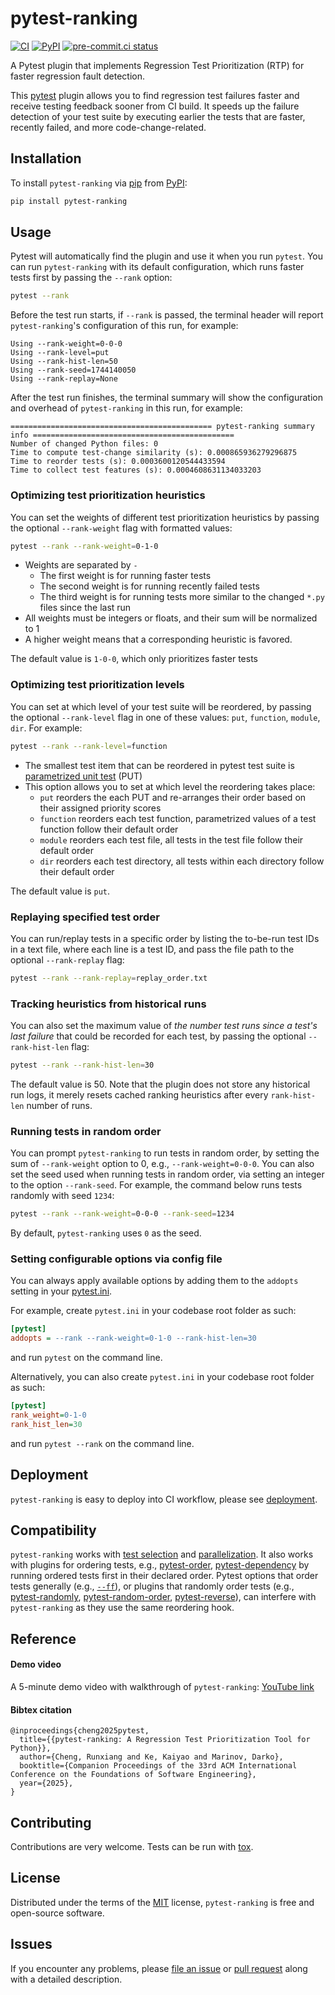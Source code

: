 
# pytest-ranking



[![CI](https://github.com/softwareTestingResearch/pytest-ranking/workflows/CI/badge.svg)](https://github.com/softwareTestingResearch/pytest-ranking/actions?workflow=CI)
[![PyPI](https://img.shields.io/pypi/v/pytest-ranking)](https://pypi.org/project/pytest-ranking)
[![pre-commit.ci status](https://results.pre-commit.ci/badge/github/softwareTestingResearch/pytest-ranking/main.svg)](https://results.pre-commit.ci/latest/github/softwareTestingResearch/pytest-ranking/main)


A Pytest plugin that implements Regression Test Prioritization (RTP) for faster regression fault detection.

This [pytest](https://github.com/pytest-dev/pytest) plugin allows you to find regression test failures faster and receive testing feedback sooner from CI build.
It speeds up the failure detection of your test suite by executing earlier the tests that are faster, recently failed, and more code-change-related.


## Installation

To install `pytest-ranking` via [pip](https://pypi.org/project/pip/) from [PyPI](https://pypi.org/project):

```bash
pip install pytest-ranking
```


## Usage

Pytest will automatically find the plugin and use it when you run ``pytest``.
You can run `pytest-ranking` with its default configuration, which runs faster tests first by passing the ``--rank`` option:

```bash
pytest --rank
```

Before the test run starts, if `--rank` is passed, the terminal header will report `pytest-ranking`'s configuration of this run, for example:
```text
Using --rank-weight=0-0-0
Using --rank-level=put
Using --rank-hist-len=50
Using --rank-seed=1744140050
Using --rank-replay=None
```


After the test run finishes, the terminal summary will show the configuration and overhead of `pytest-ranking` in this run, for example:

 ```text
============================================= pytest-ranking summary info =============================================
Number of changed Python files: 0
Time to compute test-change similarity (s): 0.000865936279296875
Time to reorder tests (s): 0.0003600120544433594
Time to collect test features (s): 0.0004608631134033203
```


### Optimizing test prioritization heuristics

You can set the weights of different test prioritization heuristics by passing the optional `--rank-weight` flag with formatted values:

```bash
pytest --rank --rank-weight=0-1-0
```

- Weights are separated by ``-``
    - The first weight is for running faster tests
    - The second weight is for running recently failed tests
    - The third weight is for running tests more similar to the changed `*.py` files since the last run
- All weights must be integers or floats, and their sum will be normalized to 1
- A higher weight means that a corresponding heuristic is favored.

The default value is ``1-0-0``, which only prioritizes faster tests


### Optimizing test prioritization levels

You can set at which level of your test suite will be reordered, by passing the optional `--rank-level` flag in one of these values: `put`, `function`, `module`, `dir`. For example:

```bash
pytest --rank --rank-level=function
```

- The smallest test item that can be reordered in pytest test suite is [parametrized unit test](https://docs.pytest.org/en/7.1.x/example/parametrize.html) (PUT)
- This option allows you to set at which level the reordering takes place:
    - `put` reorders the each PUT and re-arranges their order based on their assigned priority scores
    - `function` reorders each test function, parametrized values of a test function follow their default order
    - `module` reorders each test file, all tests in the test file follow their default order
    - `dir` reorders each test directory, all tests within each directory follow their default order

The default value is `put`.


### Replaying specified test order

You can run/replay tests in a specific order by listing the to-be-run test IDs in a text file, where each line is a test ID, and pass the file path to the optional `--rank-replay` flag:

```bash
pytest --rank --rank-replay=replay_order.txt
```


### Tracking heuristics from historical runs

You can also set the maximum value of *the number test runs since a test's last failure* that could be recorded for each test, by passing the optional `--rank-hist-len` flag:

```bash
pytest --rank --rank-hist-len=30
```

The default value is 50.
Note that the plugin does not store any historical run logs, it merely resets cached ranking heuristics after every `rank-hist-len` number of runs.

### Running tests in random order

You can prompt `pytest-ranking` to run tests in random order, by setting the sum of `--rank-weight` option to 0, e.g., `--rank-weight=0-0-0`.
You can also set the seed used when running tests in random order, via setting an integer to the option `--rank-seed`.
For example, the command below runs tests randomly with seed `1234`:

```bash
pytest --rank --rank-weight=0-0-0 --rank-seed=1234
```

By default, `pytest-ranking` uses `0` as the seed.

### Setting configurable options via config file

You can always apply available options by adding them to the ``addopts`` setting in your [pytest.ini](https://docs.pytest.org/en/latest/reference/customize.html#configuration).

For example, create `pytest.ini` in your codebase root folder as such:
```ini
[pytest]
addopts = --rank --rank-weight=0-1-0 --rank-hist-len=30
```
and run `pytest` on the command line.

Alternatively, you can also create `pytest.ini` in your codebase root folder as such:
```ini
[pytest]
rank_weight=0-1-0
rank_hist_len=30
```

and run `pytest --rank` on the command line.


## Deployment

`pytest-ranking` is easy to deploy into CI workflow, please see [deployment](./docs/DEPLOYMENT.md).


## Compatibility

`pytest-ranking` works with [test selection](https://docs.pytest.org/en/6.2.x/usage.html#specifying-tests-selecting-tests) and [parallelization](https://pypi.org/project/pytest-xdist).
It also works with plugins for ordering tests, e.g., [pytest-order](https://pypi.org/project/pytest-order), [pytest-dependency](https://pypi.org/project/pytest-dependency) by
running ordered tests first in their declared order.
Pytest options that order tests generally (e.g., [`--ff`](https://docs.pytest.org/en/stable/how-to/cache.html#usage)), or plugins that randomly order tests (e.g., [pytest-randomly](https://github.com/pytest-dev/pytest-randomly), [pytest-random-order](https://github.com/pytest-dev/pytest-random-order), [pytest-reverse](https://github.com/adamchainz/pytest-reverse)), can interfere with `pytest-ranking` as they use the same reordering hook.


## Reference

#### Demo video
A 5-minute demo video with walkthrough of `pytest-ranking`: [YouTube link](https://youtu.be/SrnkgTs3uok?feature=shared)

#### Bibtex citation
```
@inproceedings{cheng2025pytest,
  title={{pytest-ranking: A Regression Test Prioritization Tool for Python}},
  author={Cheng, Runxiang and Ke, Kaiyao and Marinov, Darko},
  booktitle={Companion Proceedings of the 33rd ACM International Conference on the Foundations of Software Engineering},
  year={2025},
}
```


## Contributing

Contributions are very welcome. Tests can be run with [tox](https://tox.readthedocs.io/en/latest/).


## License

Distributed under the terms of the [MIT](http://opensource.org/licenses/MIT)  license, `pytest-ranking` is free and open-source software.

## Issues

If you encounter any problems, please [file an issue](https://github.com/softwareTestingResearch/pytest-ranking/issues) or [pull request](https://github.com/softwareTestingResearch/pytest-ranking/pulls) along with a detailed description.
